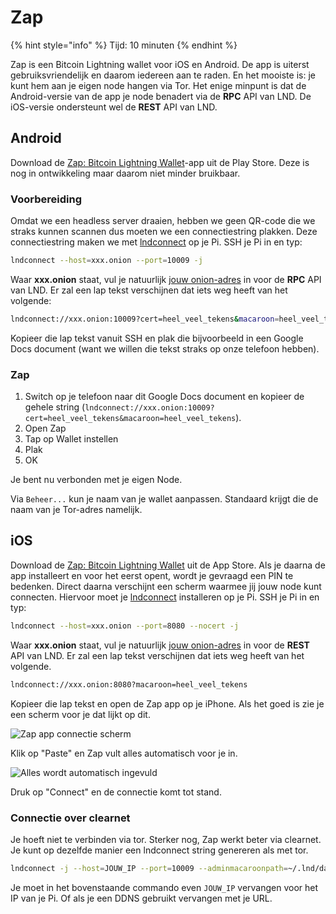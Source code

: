 # Zap

{% hint style="info" %}
Tijd: 10 minuten
{% endhint %}

Zap is een Bitcoin Lightning wallet voor iOS en Android. De app is uiterst gebruiksvriendelijk en daarom iedereen aan te raden. En het mooiste is: je kunt hem aan je eigen node hangen via Tor. Het enige minpunt is dat de Android-versie van de app je node benadert via de **RPC** API van LND. De iOS-versie ondersteunt wel de **REST** API van LND.

## Android
Download de [Zap: Bitcoin Lightning Wallet](https://play.google.com/store/apps/details?id=zapsolutions.zap)-app uit de Play Store. Deze is nog in ontwikkeling maar daarom niet minder bruikbaar. 

### Voorbereiding
Omdat we een headless server draaien, hebben we geen QR-code die we straks kunnen scannen dus moeten we een connectiestring plakken. Deze connectiestring maken we met [lndconnect](https://docs.theroadtonode.com/lightning-extensies/lnd-connect) op je Pi. SSH je Pi in en typ:

```bash
lndconnect --host=xxx.onion --port=10009 -j
```

Waar **xxx.onion** staat, vul je natuurlijk [jouw onion-adres](https://docs.theroadtonode.com/lightning-extensies/lnd-connect) in voor de **RPC** API van LND. Er zal een lap tekst verschijnen dat iets weg heeft van het volgende:

```bash
lndconnect://xxx.onion:10009?cert=heel_veel_tekens&macaroon=heel_veel_tekens
```

Kopieer die lap tekst vanuit SSH en plak die bijvoorbeeld in een Google Docs document \(want we willen die tekst straks op onze telefoon hebben\).

### Zap

1. Switch op je telefoon naar dit Google Docs document en kopieer de gehele string \(`lndconnect://xxx.onion:10009?cert=heel_veel_tekens&macaroon=heel_veel_tekens`\).
2. Open Zap
3. Tap op Wallet instellen
4. Plak
3. OK

Je bent nu verbonden met je eigen Node.

Via `Beheer...` kun je naam van je wallet aanpassen. Standaard krijgt die de naam van je Tor-adres namelijk.

## iOS
Download de [Zap: Bitcoin Lightning Wallet](https://apps.apple.com/nl/app/zap-bitcoin-lightning-wallet/id1406311960) uit de App Store. Als je daarna de app installeert en voor het eerst opent, wordt je gevraagd een PIN te bedenken. Direct daarna verschijnt een scherm waarmee jij jouw node kunt connecten. Hiervoor moet je [lndconnect](https://docs.theroadtonode.com/lightning-extensies/lnd-connect) installeren op je Pi. SSH je Pi in en typ:

```bash
lndconnect --host=xxx.onion --port=8080 --nocert -j
```

Waar **xxx.onion** staat, vul je natuurlijk [jouw onion-adres](https://docs.theroadtonode.com/lightning/tor-aanpassen#onion-adressen) in voor de **REST** API van LND. Er zal een lap tekst verschijnen dat iets weg heeft van het volgende.

```bash
lndconnect://xxx.onion:8080?macaroon=heel_veel_tekens
```

Kopieer die lap tekst en open de Zap app op je iPhone. Als het goed is zie je een scherm voor je dat lijkt op dit.

![Zap app connectie scherm](../.gitbook/assets/img_0163.png)

Klik op "Paste" en Zap vult alles automatisch voor je in.

![Alles wordt automatisch ingevuld](../.gitbook/assets/img_4ea8cbfa09b2-1.jpeg)

Druk op "Connect" en de connectie komt tot stand.

### Connectie over clearnet

Je hoeft niet te verbinden via tor. Sterker nog, Zap werkt beter via clearnet. Je kunt op dezelfde manier een lndconnect string genereren als met tor.

```bash
lndconnect -j --host=JOUW_IP --port=10009 --adminmacaroonpath=~/.lnd/data/chain/bitcoin/mainnet/admin.macaroon --tlscertpath=~/.lnd/tls.cert
```

Je moet in het bovenstaande commando even `JOUW_IP` vervangen voor het IP van je Pi. Of als je een DDNS gebruikt vervangen met je URL.